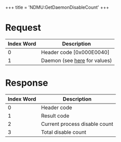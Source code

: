 +++
title = 'NDMU:GetDaemonDisableCount'
+++

# Request

| Index Word | Description                                             |
|------------|---------------------------------------------------------|
| 0          | Header code \[0x000E0040\]                              |
| 1          | Daemon (see [here](NDM_Services "wikilink") for values) |

# Response

| Index Word | Description                   |
|------------|-------------------------------|
| 0          | Header code                   |
| 1          | Result code                   |
| 2          | Current process disable count |
| 3          | Total disable count           |